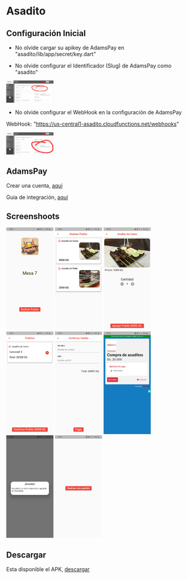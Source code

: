 # Asadito

## Configuración Inicial

- No olvide cargar su apikey de AdamsPay en "asadito/lib/app/secret/key.dart"

- No olvide configurar el Identificador (Slug) de AdamsPay como "asadito"

<p float="left">
<img src="https://github.com/giullianocht/asadito/blob/main/screenshots/slug.jpeg"  width="25%" height="35%" />
</p>

- No olvide configurar el WebHook en la configuración de AdamsPay

WebHook: "https://us-central1-asadito.cloudfunctions.net/webhooks"

<p float="left">
<img src="https://github.com/giullianocht/asadito/blob/main/screenshots/webhook.jpeg"  width="25%" height="35%" />
</p>

## AdamsPay

Crear una cuenta, [aquí](https://admin.adamspay.com/merchants/users/login)

Guia de integración, [aquí](https://wiki.adamspay.com/devzone:guide)

## Screenshoots

<p float="left">
<img src="https://github.com/giullianocht/asadito/blob/main/screenshots/1.jpeg"  width="25%" height="35%" />
<img src="https://github.com/giullianocht/asadito/blob/main/screenshots/2.jpeg"  width="25%" height="35%" />
<img src="https://github.com/giullianocht/asadito/blob/main/screenshots/3.jpeg"  width="25%" height="35%" />
<img src="https://github.com/giullianocht/asadito/blob/main/screenshots/4.jpeg"  width="25%" height="35%" />
<img src="https://github.com/giullianocht/asadito/blob/main/screenshots/5.jpeg"  width="25%" height="35%" />
<img src="https://github.com/giullianocht/asadito/blob/main/screenshots/6.jpeg"  width="25%" height="35%" />
<img src="https://github.com/giullianocht/asadito/blob/main/screenshots/7.jpeg"  width="25%" height="35%" />
<img src="https://github.com/giullianocht/asadito/blob/main/screenshots/8.jpeg"  width="25%" height="35%" />
</p>

## Descargar

Esta disponible el APK, [descargar](https://github.com/giullianocht/asadito/raw/main/apk-release/asadito.apk)
